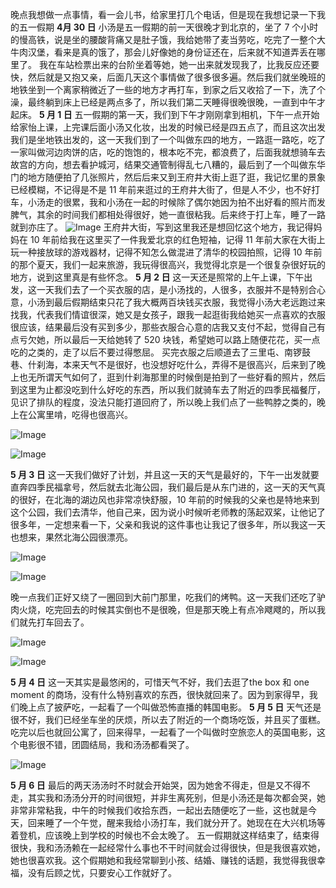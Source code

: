 晚点我想做一点事情，看一会儿书，给家里打几个电话，但是现在我想记录一下我的五一假期
**4月 30 日**
  小汤是五一假期的前一天很晚才到北京的，坐了 7 个小时的慢高铁，说是坐的腰酸背痛又是肚子饿，我给她带了麦当劳吃，吃完了一整个大牛肉汉堡，看来是真的饿了，那会儿好像她的身份证还在，后来就不知道弄丢在哪里了。
我在车站检票出来的台阶坐着等她，她一出来就发现我了，比我反应还要快，然后就是又抱又亲，后面几天这个事情做了很多很多遍。然后我们就坐晚班的地铁坐到一个离家稍微近了一些的地方才再打车，到家之后又收拾了一下，洗了个澡，最终躺到床上已经是两点多了，所以我们第二天睡得很晚很晚，一直到中午才起床。
**5 月 1 日**
  五一假期的第一天，我们到下午才刚刚拿到相机，下午一点开始给家怡上课，上完课后面小汤又化妆，出发的时候已经是四五点了，而且这次出发我们是坐地铁出发的，这一天我们到了一个叫做东四的地方，一路逛一路吃，吃了一家叫做河边肉饼的店，吃的饱饱的，根本吃不完，都浪费了，后面我就想骑车去故宫的方向，想去看护城河，结果交通管制得乱七八糟的，最后到了一个叫做东华门的地方随便拍了几张照片，然后后来又到王府井大街上逛了逛，我记忆里的景象已经模糊，不记得是不是 11 年前来逛过的王府井大街了，但是人不少，也不好打车，小汤走的很累，我和小汤在一起的时候除了偶尔她因为拍不出好看的照片而发脾气，其余的时间我们都相处得很好，她一直很粘我。后来终于打上车，睡了一路就到亦庄了。
![Image](https://github.com/user-attachments/assets/6373c400-54b7-4db1-819c-7335cbd2a2df)
  王府井大街，写到这里我还是想回忆这个地方，我记得妈妈在 10 年前给我在这里买了一件我爱北京的红色短袖，记得 11 年前大家在大街上玩一种接放球的游戏器材，记得不知怎么做混进了清华的校园拍照，记得 10 年前的那个夏天，我们一起来旅游，我玩得很高兴，我觉得北京是一个很复杂很好玩的地方，说到这里真是有些怀念。
**5 月 2 日**
  这一天还是照常的上午上课，下午出发，这一天我们去了一个买衣服的店，是小汤找的，人很多，衣服并不是特别合心意，小汤到最后假期结束只花了我大概两百块钱买衣服，我觉得小汤大老远跑过来找我，代表我们情谊很深，她又是女孩子，跟我一起逛街我给她买一点喜欢的衣服很应该，结果最后没有买到多少，那些衣服合心意的店我又支付不起，觉得自己有点亏欠她，所以最后一天给她转了 520 块钱，希望她可以路上随便花花，买一点吃的之类的，走了以后不要过得憋屈。
  买完衣服之后顺道去了三里屯、南锣鼓巷、什刹海，本来天气不是很好，也没想好吃什么，弄得不是很高兴，后来到了晚上也无所谓天气如何了，逛到什刹海那里的时候倒是拍到了一些好看的照片，然后到这里为止都没吃到什么好吃的东西，所以我们就骑车去了附近的四季民福餐厅，见识了排队的程度，没法只能打道回府了，所以晚上我们点了一些鸭脖之类的，晚上在公寓里啃，吃得也很高兴。

![Image](https://github.com/user-attachments/assets/51dfde05-f6f6-47f2-bc8c-4971477bd66c)

![Image](https://github.com/user-attachments/assets/b63e7f15-678b-4b45-826a-9e9a1b66be90)

**5 月 3 日**
  这一天我们做好了计划，并且这一天的天气是最好的，下午一出发就要直奔四季民福拿号，然后就去北海公园，我们最后是从东门进的，这一天的天气真的很好，在北海的湖边风也非常凉快舒服，10 年前的时候我的父亲也是特地来到这个公园，我们去清华，他自己来，因为说小时候听老师教的荡起双桨，让他记了很多年，一定想来看一下，父亲和我说的这件事也让我记了很多年，所以我这一天也想来，果然北海公园很漂亮。

![Image](https://github.com/user-attachments/assets/8aa7ee6f-213d-44c9-9096-bf7c8f99bbe4)

![Image](https://github.com/user-attachments/assets/e4b8071d-bc3a-48a7-b3cf-4f015daddeb0)

  晚一点我们正好又绕了一圈回到大前门那里，吃我们的烤鸭。这一天我们还吃了驴肉火烧，吃完回去的时候其实倒也不是很晚，但是那天晚上有点冷飕飕的，所以我们就先打车回去了。

![Image](https://github.com/user-attachments/assets/ac5bc7ff-96d8-4b2a-a57c-2ba5b0f2303d)

![Image](https://github.com/user-attachments/assets/73fccc15-489b-44c9-9f98-92956f37aa98)

**5 月 4 日**
  这一天其实是最悠闲的，可惜天气不好，我们去逛了the box 和 one moment 的商场，没有什么特别喜欢的东西，很快就回来了。因为到家得早，我们晚上点了披萨吃，一起看了一个叫做恐怖直播的韩国电影。
**5 月 5 日**
  天气还是很不好，我们已经坐车坐的厌烦，所以去了附近的一个商场吃饭，并且买了蛋糕。吃完以后也就回公寓了，回来得早，一起看了一个叫做时空旅恋人的英国电影，这个电影很不错，团圆结局，我和汤汤都看哭了。

![Image](https://github.com/user-attachments/assets/3f16b040-c3a5-475b-b95b-89f4e7043c59)

**5 月 6 日**
  最后的两天汤汤时不时就会开始哭，因为她舍不得走，但是又不得不走，其实我和汤汤分开的时间很短，并非生离死别，但是小汤还是每次都会哭，她非常非常粘我，中午的时候我们收拾东西，一起出去随便吃了一些，这也就是今天，回来睡了一个午觉，醒来我给小汤打车，我们就分开了。她现在在大兴机场等着登机，应该晚上到学校的时候也不会太晚了。
  五一假期就这样结束了，结束得很快，我和汤汤赖在一起经常什么事也不干时间就会过得很快，但是我很喜欢她，她也很喜欢我。这个假期她和我经常聊到小孩、结婚、赚钱的话题，我觉得我很幸福，没有后顾之忧，只要安心工作就好了。

